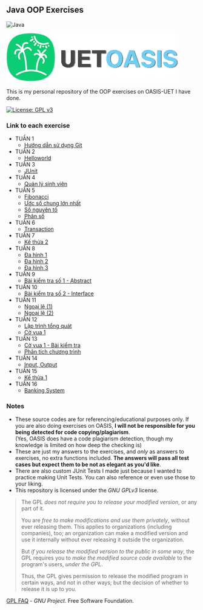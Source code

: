 ## Java OOP Exercises

![Java](https://img.shields.io/badge/java-%23ED8B00.svg?style=for-the-badge&logo=openjdk&logoColor=white)

![logo-mini.89ecf79d.png](resources/logo-mini.89ecf79d.png)

This is my personal repository of the OOP exercises on OASIS-UET I have done.

[![License: GPL v3](https://img.shields.io/badge/License-GPLv3-blue.svg)](https://www.gnu.org/licenses/gpl-3.0)

### Link to each exercise

- TUẦN 1
  - [Hướng dẫn sử dụng Git](https://github.com/cdf144/uet-oasis-oop/tree/master/src/main/java/Week1/Huong_dan_su_dung_Git)
- TUẦN 2
  - [Helloworld](https://github.com/cdf144/uet-oasis-oop/tree/master/src/main/java/Week2/Helloworld)
- TUẦN 3
  - [JUnit](https://github.com/cdf144/uet-oasis-oop/tree/master/src/main/java/Week3/JUnit)
- TUẦN 4
  - [Quản lý sinh viên](https://github.com/cdf144/uet-oasis-oop/tree/master/src/main/java/Week4/Quan_ly_sinh_vien)
- TUẦN 5
  - [Fibonacci](https://github.com/cdf144/uet-oasis-oop/tree/master/src/main/java/Week5/Fibonacci)
  - [Ước số chung lớn nhất](https://github.com/cdf144/uet-oasis-oop/tree/master/src/main/java/Week5/Uoc_so_chung_lon_nhat)
  - [Số nguyên tố](https://github.com/cdf144/uet-oasis-oop/tree/master/src/main/java/Week5/So_nguyen_to)
  - [Phân số](https://github.com/cdf144/uet-oasis-oop/tree/master/src/main/java/Week5/Phan_so)
- TUẦN 6
  - [Transaction](https://github.com/cdf144/uet-oasis-oop/tree/master/src/main/java/Week6/Transaction)
- TUẦN 7
  - [Kế thừa 2](https://github.com/cdf144/uet-oasis-oop/tree/master/src/main/java/Week7/Ke_thua_2)
- TUẦN 8
  - [Đa hình 1](https://github.com/cdf144/uet-oasis-oop/tree/master/src/main/java/Week8/Da_hinh_1)
  - [Đa hình 2](https://github.com/cdf144/uet-oasis-oop/tree/master/src/main/java/Week8/Da_hinh_2)
  - [Đa hình 3](https://github.com/cdf144/uet-oasis-oop/tree/master/src/main/java/Week8/Da_hinh_3`)
- TUẦN 9
  - [Bài kiểm tra số 1 - Abstract](https://github.com/cdf144/uet-oasis-oop/tree/master/src/main/java/Week9/BKT1_Abstract)
- TUẦN 10
  - [Bài kiểm tra số 2 - Interface](https://github.com/cdf144/uet-oasis-oop/tree/master/src/main/java/Week10/BKT2_Interface)
- TUẦN 11
  - [Ngoại lệ (1)](https://github.com/cdf144/uet-oasis-oop/tree/master/src/main/java/Week11/Ngoai_le_1)
  - [Ngoại lệ (2)](https://github.com/cdf144/uet-oasis-oop/tree/master/src/main/java/Week11/Ngoai_le_2)
- TUẦN 12
  - [Lập trình tổng quát](https://github.com/cdf144/uet-oasis-oop/tree/master/src/main/java/Week12/Lap_trinh_tong_quat)
  - [Cờ vua 1](https://github.com/cdf144/uet-oasis-oop/tree/master/src/main/java/Week12/Co_vua_1)
- TUẦN 13
  - [Cờ vua 1 - Bài kiểm tra](https://github.com/cdf144/uet-oasis-oop/tree/master/src/main/java/Week13/Co_vua_1_BKT)
  - [Phân tích chương trình](https://github.com/cdf144/uet-oasis-oop/tree/master/src/main/java/Week13/Phan_tich_chuong_trinh)
- TUẦN 14
  - [Input, Output](https://github.com/cdf144/uet-oasis-oop/tree/master/src/main/java/Week14/Input_Output)
- TUẦN 15
  - [Kế thừa 1](https://github.com/cdf144/uet-oasis-oop/tree/master/src/main/java/Week15/Ke_thua_1)
- TUẦN 16
  - [Banking System](https://github.com/cdf144/uet-oasis-oop/tree/master/src/main/java/Week16/Banking_System)


### Notes

- These source codes are for referencing/educational purposes only. If you are also doing exercises on OASIS, **I will not be responsible for you being detected for code copying/plagiarism**.  
(Yes, OASIS does have a code plagiarism detection, though my knowledge is limited on how deep the checking is)
- These are just my answers to the exercises, and *only* as answers to exercises, no extra functions included. **The answers will pass all test cases but expect them to be not as elegant as you'd like**.
- There are also custom JUnit Tests I made just because I wanted to practice making Unit Tests.
You can also reference or even use those to your liking.
- This repository is licensed under the _GNU GPLv3_ license.
> The GPL _does not require you to release your modified version_, or any part of it.
> 
> You are _free to make modifications and use them privately_, without ever releasing them.
> This applies to organizations (including companies), too;
> an organization can make a modified version and use it internally without ever releasing it outside the organization.
> 
> But _if you release the modified version to the public in some way_,
> the GPL requires you to _make the modified source code available_ to the program's users, _under the GPL_.
> 
> Thus, the GPL gives permission to release the modified program in certain ways,
> and not in other ways; but the decision of whether to release it is up to you.

[GPL FAQ](https://www.gnu.org/licenses/gpl-faq.html#GPLRequireSourcePostedPublic) - _GNU Project_. Free Software Foundation.